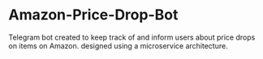 # Amazon-Price-Drop-Bot

Telegram bot created to keep track of and inform users
about price drops on items on Amazon.
designed using a microservice architecture.
